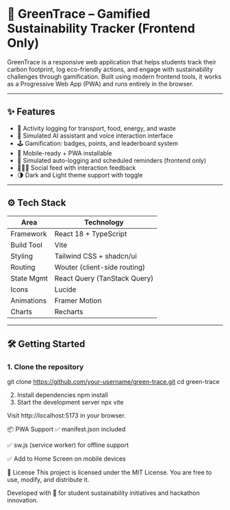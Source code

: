 # 🌱 GreenTrace – Gamified Sustainability Tracker (Frontend Only)

GreenTrace is a responsive web application that helps students track their carbon footprint, log eco-friendly actions, and engage with sustainability challenges through gamification. Built using modern frontend tools, it works as a Progressive Web App (PWA) and runs entirely in the browser.

---

## ✨ Features

- 🌿 Activity logging for transport, food, energy, and waste
- 🧠 Simulated AI assistant and voice interaction interface
- 🕹️ Gamification: badges, points, and leaderboard system
- 📱 Mobile-ready + PWA installable
- 🔔 Simulated auto-logging and scheduled reminders (frontend only)
- 🧑‍🤝‍🧑 Social feed with interaction feedback
- 🌗 Dark and Light theme support with toggle

---

## ⚙️ Tech Stack

| Area        | Technology                     |
|-------------|---------------------------------|
| Framework   | React 18 + TypeScript           |
| Build Tool  | Vite                            |
| Styling     | Tailwind CSS + shadcn/ui        |
| Routing     | Wouter (client-side routing)    |
| State Mgmt  | React Query (TanStack Query)    |
| Icons       | Lucide                          |
| Animations  | Framer Motion                   |
| Charts      | Recharts                        |

---

## 🛠️ Getting Started

### 1. Clone the repository

git clone https://github.com/your-username/green-trace.git
cd green-trace

2. Install dependencies
npm install
3. Start the development server
npx vite

Visit http://localhost:5173 in your browser.

📦 PWA Support
✅ manifest.json included

✅ sw.js (service worker) for offline support

✅ Add to Home Screen on mobile devices

📄 License
This project is licensed under the MIT License. You are free to use, modify, and distribute it.

Developed with 💚 for student sustainability initiatives and hackathon innovation.